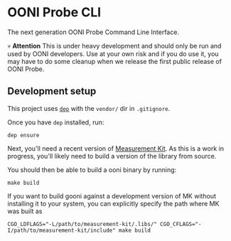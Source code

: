# OONI Probe CLI

The next generation OONI Probe Command Line Interface.

:skull: **Attention** This is under heavy development and should only be run and used by OONI developers. Use at your own risk and if you do use it, you may have to do some cleanup when we release the first public release of OONI Probe.

## Development setup

This project uses [`dep`](https://golang.github.io/dep/) with the `vendor/` dir
in `.gitignore`.

Once you have `dep` installed, run:

```
dep ensure
```

Next, you'll need a recent version of [Measurement Kit](http://github.com/measurement-kit).
As this is a work in progress, you'll likely need to build a version of the
library from source.

You should then be able to build a ooni binary by running:

```
make build
```


If you want to build gooni against a development version of MK without
installing it to your system, you can explicitly specify the path where MK
was built as

```
CGO_LDFLAGS="-L/path/to/measurement-kit/.libs/" CGO_CFLAGS="-I/path/to/measurement-kit/include" make build
```
